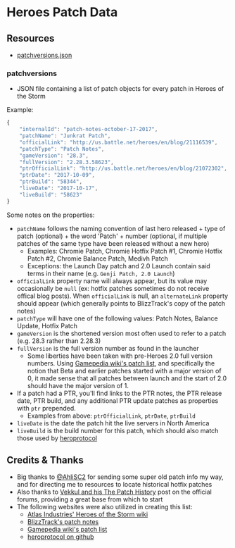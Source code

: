 # Heroes Patch Data

## Resources

* [patchversions.json](patchversions.json)

### patchversions

* JSON file containing a list of patch objects for every patch in Heroes of the Storm

Example:

```javascript
{
    "internalId": "patch-notes-october-17-2017",
    "patchName": "Junkrat Patch",
    "officialLink": "http://us.battle.net/heroes/en/blog/21116539",
    "patchType": "Patch Notes",
    "gameVersion": "28.3",
    "fullVersion": "2.28.3.58623",
    "ptrOfficialLink": "http://us.battle.net/heroes/en/blog/21072302",
    "ptrDate": "2017-10-09",
    "ptrBuild": "58344",
    "liveDate": "2017-10-17",
    "liveBuild": "58623"
}
```

Some notes on the properties:
* `patchName` follows the naming convention of last hero released + type of patch (optional) + the word 'Patch' + number (optional, if multiple patches of the same type have been released without a new hero)
    * Examples: Chromie Patch, Chromie Hotfix Patch #1, Chromie Hotfix Patch #2, Chromie Balance Patch, Medivh Patch
    * Exceptions: the Launch Day patch and 2.0 Launch contain said terms in their name (e.g. `Genji Patch, 2.0 Launch`)
* `officialLink` property name will always appear, but its value may occasionally be `null` (ex: hotfix patches sometimes do not receive offical blog posts).  When `officialLink` is null, an `alternateLink` property should appear (which generally points to BlizzTrack's copy of the patch notes)
* `patchType` will have one of the following values: Patch Notes, Balance Update, Hotfix Patch
* `gameVersion` is the shortened version most often used to refer to a patch (e.g. 28.3 rather than 2.28.3)
* `fullVersion` is the full version number as found in the launcher
    * Some liberties have been taken with pre-Heroes 2.0 full version numbers.  Using [Gamepedia wiki's patch list](https://heroesofthestorm.gamepedia.com/Patches), and specifically the notion that Beta and earlier patches started with a major version of 0, it made sense that all patches between launch and the start of 2.0 should have the major version of 1.
* If a patch had a PTR, you'll find links to the PTR notes, the PTR release date, PTR build, and any additional PTR update patches as properties with `ptr` prepended.
    * Examples from above: `ptrOfficialLink`, `ptrDate`, `ptrBuild`
* `liveDate` is the date the patch hit the live servers in North America
* `liveBuild` is the build number for this patch, which should also match those used by [heroprotocol](https://github.com/Blizzard/heroprotocol)

## Credits & Thanks

* Big thanks to [@AhliSC2](https://twitter.com/AhliSC2) for sending some super old patch info my way, and for directing me to resources to locate historical hotfix patches
* Also thanks to [Vekkul and his The Patch History](https://us.battle.net/forums/en/heroes/topic/18301004598) post on the official forums, providing a great base from which to start
* The following websites were also utilized in creating this list:
    * [Atlas Industries' Heroes of the Storm wiki](https://www.atlasindustries.info/wiki/Heroes_of_the_Storm/Patch_11.1)
    * [BlizzTrack's patch notes](https://blizztrack.com/patch_notes/heroes_of_the_storm/)
    * [Gamepedia wiki's patch list](https://heroesofthestorm.gamepedia.com/Patches)
    * [heroprotocol on github](https://github.com/Blizzard/heroprotocol)
